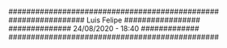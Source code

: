 ###############################################
################# Luis Felipe #################
############## 24/08/2020 - 18:40 #############
###############################################